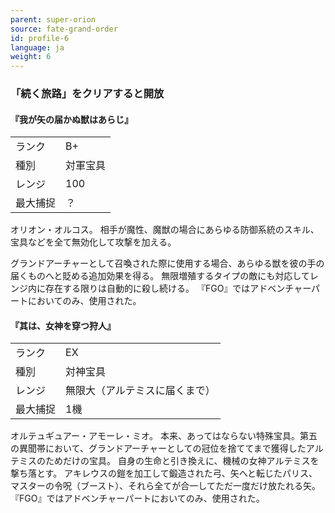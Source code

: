 ```yaml
---
parent: super-orion
source: fate-grand-order
id: profile-6
language: ja
weight: 6
---
```


### 「続く旅路」をクリアすると開放

#### 『我が矢の届かぬ獣はあらじ』

<table>
  <tr><td>ランク</td><td>B+</td></tr>
  <tr><td>種別</td><td>対軍宝具</td></tr>
  <tr><td>レンジ</td><td>100</td></tr>
  <tr><td>最大捕捉</td><td>？</td></tr>
</table>

オリオン・オルコス。
相手が魔性、魔獣の場合にあらゆる防御系統のスキル、宝具などを全て無効化して攻撃を加える。

グランドアーチャーとして召喚された際に使用する場合、あらゆる獣を彼の手の届くものへと貶める追加効果を得る。
無限増殖するタイプの敵にも対応してレンジ内に存在する限りは自動的に殺し続ける。
『FGO』ではアドベンチャーパートにおいてのみ、使用された。

#### 『其は、女神を穿つ狩人』

<table>
  <tr><td>ランク</td><td>EX</td></tr>
  <tr><td>種別</td><td>対神宝具</td></tr>
  <tr><td>レンジ</td><td>無限大（アルテミスに届くまで）</td></tr>
  <tr><td>最大捕捉</td><td>1機</td></tr>
</table>

オルテュギュアー・アモーレ・ミオ。
本来、あってはならない特殊宝具。第五の異聞帯において、グランドアーチャーとしての冠位を捨ててまで獲得したアルテミスのためだけの宝具。
自身の生命と引き換えに、機械の女神アルテミスを撃ち落とす。
アキレウスの鎧を加工して鍛造された弓、矢へと転じたパリス、マスターの令呪（ブースト）、それら全てが合一してただ一度だけ放たれる矢。
『FGO』ではアドベンチャーパートにおいてのみ、使用された。
